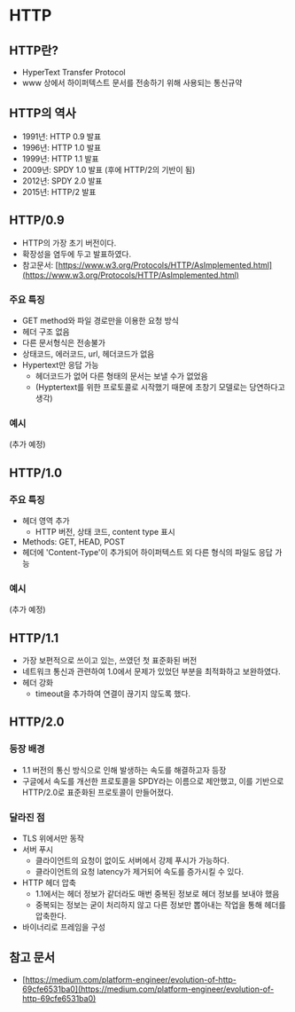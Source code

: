 # HTTP

## HTTP란?

- HyperText Transfer Protocol
- www 상에서 하이퍼텍스트 문서를 전송하기 위해 사용되는 통신규약

## HTTP의 역사

- 1991년: HTTP 0.9 발표
- 1996년: HTTP 1.0 발표
- 1999년: HTTP 1.1 발표
- 2009년: SPDY 1.0 발표 (후에 HTTP/2의 기반이 됨)
- 2012년: SPDY 2.0 발표
- 2015년: HTTP/2 발표

## HTTP/0.9

- HTTP의 가장 초기 버전이다.
- 확장성을 염두에 두고 발표하였다.
- 참고문서: [https://www.w3.org/Protocols/HTTP/AsImplemented.html](https://www.w3.org/Protocols/HTTP/AsImplemented.html)

### 주요 특징

- GET method와 파일 경로만을 이용한 요청 방식
- 헤더 구조 없음
- 다른 문서형식은 전송불가
- 상태코드, 에러코드, url, 헤더코드가 없음
- Hypertext만 응답 가능
    - 헤더코드가 없어 다른 형태의 문서는 보낼 수가 없었음
    - (Hyptertext를 위한 프로토콜로 시작했기 때문에 초창기 모델로는 당연하다고 생각)

### 예시

(추가 예정)

## HTTP/1.0

### 주요 특징

- 헤더 영역 추가
    - HTTP 버전, 상태 코드, content type 표시
- Methods: GET, HEAD, POST
- 헤더에 'Content-Type'이 추가되어 하이퍼텍스트 외 다른 형식의 파일도 응답 가능

### 예시

(추가 예정)

## HTTP/1.1

- 가장 보편적으로 쓰이고 있는, 쓰였던 첫 표준화된 버전
- 네트워크 통신과 관련하여 1.0에서 문제가 있었던 부분을 최적화하고 보완하였다.
- 헤더 강화
    - timeout을 추가하여 연결이 끊기지 않도록 했다.

## HTTP/2.0

### 등장 배경

- 1.1 버전의 통신 방식으로 인해 발생하는 속도를 해결하고자 등장
- 구글에서 속도를 개선한 프로토콜을 SPDY라는 이름으로 제안했고, 이를 기반으로 HTTP/2.0로 표준화된 프로토콜이 만들어졌다.

### 달라진 점

- TLS 위에서만 동작
- 서버 푸시
    - 클라이언트의 요청이 없이도 서버에서 강제 푸시가 가능하다.
    - 클라이언트의 요청 latency가 제거되어 속도를 증가시킬 수 있다.
- HTTP 헤더 압축
    - 1.1에서는 헤더 정보가 같더라도 매번 중복된 정보로 헤더 정보를 보내야 했음
    - 중복되는 정보는 굳이 처리하지 않고 다른 정보만 뽑아내는 작업을 통해 헤더를 압축한다.
- 바이너리로 프레임을 구성

## 참고 문서

- [https://medium.com/platform-engineer/evolution-of-http-69cfe6531ba0](https://medium.com/platform-engineer/evolution-of-http-69cfe6531ba0)